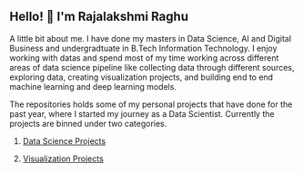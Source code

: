 ## Hello! :wave: I'm Rajalakshmi Raghu 

A little bit about me. I have done my masters in Data Science, AI and Digital Business and undergradtuate in B.Tech Information Technology. I enjoy working with datas and spend most of my time working across different areas of data science pipeline like collecting data through different sources, exploring data, creating visualization projects, and building end to end machine learning and deep learning models.

The repositories holds some of my personal projects that have done for the past year, where I started my journey as a Data Scientist. Currently the projects are binned under two categories.

1. [Data Science Projects](https://github.com/rajalakshmibharath/Data-Science-Projects)

2. [Visualization Projects](https://github.com/rajalakshmibharath/Visualization_Projects)
